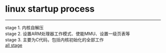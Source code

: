 # linux startup process
---
stage 1. 内核自解压  
stage 2. 设置ARM处理器工作模式、使能MMU、设置一级页表等  
stage 3. 主要为C代码，包括内核初始化的全部工作  
[all stage](http://home.ustc.edu.cn/~boj/courses/linux_kernel/1_boot.html)